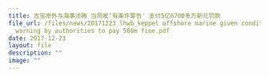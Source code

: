 ```yaml
---
title: 吉宝岸外与海事涉贿 当局发‘有条件警告' 支付5亿6700多万新元罚款
file_url: /files/news/20171223_lhwb_keppel offshore marine given conditional
  warning by authorities to pay 560m fine.pdf
date: 2017-12-23
layout: file
description: ""
image: ""
---
```

